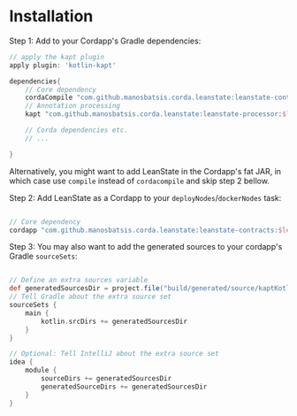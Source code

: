 
# Installation


Step 1: Add to your Cordapp's Gradle dependencies:

```groovy
// apply the kapt plugin
apply plugin: 'kotlin-kapt'

dependencies{
    // Core dependency
    cordaCompile "com.github.manosbatsis.corda.leanstate:leanstate-contracts:$leanstate_version"
    // Annotation processing
    kapt "com.github.manosbatsis.corda.leanstate:leanstate-processor:$leanstate_version"

    // Corda dependencies etc.
    // ...

}    
```

Alternatively, you might want to add LeanState in the Cordapp's fat JAR, 
in which case use `compile` instead of `cordacompile` and skip step 2 bellow.

Step 2: Add LeanState as a Cordapp to your `deployNodes`/`dockerNodes` task:

```groovy

// Core dependency
cordapp "com.github.manosbatsis.corda.leanstate:leanstate-contracts:$leanstate_version"
```

Step 3: You may also want to add the generated sources to your cordapp's 
Gradle `sourceSets`:

```groovy

// Define an extra sources variable
def generatedSourcesDir = project.file("build/generated/source/kaptKotlin/main")
// Tell Gradle about the extra source set
sourceSets {
    main {
        kotlin.srcDirs += generatedSourcesDir
    }
}

// Optional: Tell IntelliJ about the extra source set
idea {
    module {
        sourceDirs += generatedSourcesDir
        generatedSourceDirs += generatedSourcesDir
    }
}
```
